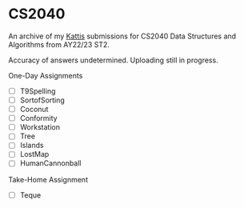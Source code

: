 # CS2040
An archive of my [Kattis](https://open.kattis.com) submissions for CS2040 Data Structures and Algorithms from AY22/23 ST2. 

Accuracy of answers undetermined. Uploading still in progress.

One-Day Assignments
- [ ] T9Spelling
- [ ] SortofSorting
- [ ] Coconut
- [ ] Conformity
- [ ] Workstation
- [ ] Tree
- [ ] Islands
- [ ] LostMap
- [ ] HumanCannonball

Take-Home Assignment
- [ ] Teque
